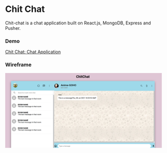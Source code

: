 # Chit Chat 
Chit-chat is a chat application built on React.js, MongoDB, Express and Pusher. 

### Demo
[Chit Chat: Chat Application](https://chit-chat-demo-app.herokuapp.com/)

### Wireframe
![Chit-Chat Prototype](https://github.com/ShreyaDhir/Chit-Chat/blob/main/public/chit-chat-demo.png?raw=true)